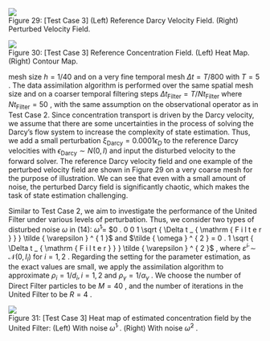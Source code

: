 ![](images/20ef6541226aa7361946214915f7da88fcc6c8ace20f550df4a1c8fb8433da4a.jpg)  
Figure 29: [Test Case 3] (Left) Reference Darcy Velocity Field. (Right) Perturbed Velocity Field.

![](images/7ff688c44ea75f09fea88fa4d0d9b62500e4b1bd4d78719379cfa463b7e044ff.jpg)  
Figure 30: [Test Case 3] Reference Concentration Field. (Left) Heat Map. (Right) Contour Map.

mesh size $h = 1 / 4 0$ and on a very fine temporal mesh $\Delta t = T / 8 0 0$ with $T = 5$ . The data assimilation algorithm is performed over the same spatial mesh size and on a coarser temporal filtering steps $\Delta t _ { \mathrm { F i l t e r } } = T / N t _ { \mathrm { F i l t e r } }$ where $N t _ { \mathrm { F i l t e r } } = 5 0$ , with the same assumption on the observational operator as in Test Case 2. Since concentration transport is driven by the Darcy velocity, we assume that there are some uncertainties in the process of solving the Darcy’s flow system to increase the complexity of state estimation. Thus, we add a small perturbation $\xi _ { \mathrm { D a r c y } } = 0 . 0 0 0 1 \epsilon _ { D }$ to the reference Darcy velocities with $\epsilon _ { \mathrm { D a r c y } } \sim N ( 0 , I )$ and input the disturbed velocity to the forward solver. The reference Darcy velocity field and one example of the perturbed velocity field are shown in Figure 29 on a very coarse mesh for the purpose of illustration. We can see that even with a small amount of noise, the perturbed Darcy field is significantly chaotic, which makes the task of state estimation challenging.

Similar to Test Case 2, we aim to investigate the performance of the United Filter under various levels of perturbation. Thus, we consider two types of disturbed noise $\omega$ in (14): $\tilde { \omega } ^ { 1 } =$ $0 . 0 0 1 \sqrt { \Delta t _ { \mathrm { F i l t e r } } } \tilde { \varepsilon } ^ { 1 }$ and $\tilde { \omega } ^ { 2 } = 0 . 1 \sqrt { \Delta t _ { \mathrm { F i l t e r } } } \tilde { \varepsilon } ^ { 2 }$ , where $\tilde { \varepsilon } ^ { i } \sim \mathcal { N } ( 0 , I _ { l } )$ for $i = 1 , 2$ . Regarding the setting for the parameter estimation, as the exact values are small, we apply the assimilation algorithm to approximate $\rho _ { i } = 1 / d _ { i } , i = 1 , 2$ and $\rho _ { \gamma } = 1 / \alpha _ { \gamma }$ . We choose the number of Direct Filter particles to be $M = 4 0$ , and the number of iterations in the United Filter to be $R = 4$ .

![](images/501d3159cff5667990815161ca5201ce62dc7dd8bc48035be6562ea7e4255929.jpg)  
Figure 31: [Test Case 3] Heat map of estimated concentration field by the United Filter: (Left) With noise $\tilde { \omega } ^ { 1 }$ . (Right) With noise $\tilde { \omega } ^ { 2 }$ .